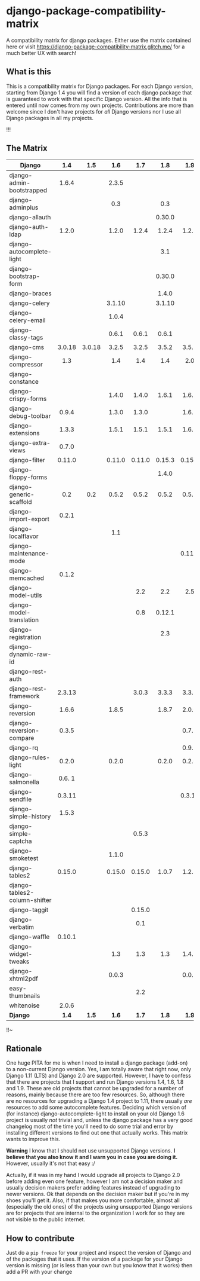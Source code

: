 # django-package-compatibility-matrix
A compatibility matrix for django packages. Either use the matrix contained here or visit https://django-package-compatibility-matrix.glitch.me/ for a much better UX with search!

## What is this

This is a compatibility matrix for Django packages. For each Django version, starting from Django 1.4 you will find a version of each django package that is guaranteed to work with that specific Django version. All the info that is entered until now comes from my own projects. Contributions are more than welcome since I don't have projects for *all* Django versions nor I use all Django packages in all my projects.

!!!

## The Matrix

|           Django               | 1.4   | 1.5   | 1.6    | 1.7    | 1.8    | 1.9     | 1.10    | 1.11    | 2.0   | 2.1   | 2.2   | 3.0   |   3.1 |
| -------------------            |:---:  |:---:  |:---:   |:---:   |:---:   |:---:    |:---:    |:---:    |:---:  |:---:  |:---:  |:---:  |  :---:| 
| django-admin-bootstrapped      |1.6.4  |       |2.3.5   |        |        |         |         |         |       |       |       |       |       |
| django-adminplus               |       |       |0.3     |        | 0.3    |         |         |         |       |       |       |       |       |
| django-allauth                 |       |       |        |        |0.30.0  |         |         |         |       |       |0.39.1 |       |       |
| django-auth-ldap               |1.2.0  |       |1.2.0   |1.2.4   |1.2.4   |1.2.8    |         | 1.2.16  |1.3.0  |       |       |2.1.0  |2.2.0  |
| django-autocomplete-light      |       |       |        |        |3.1     |         |         |3.2.10   |       |       | 3.3.2 | 3.5.1 |       |
| django-bootstrap-form          |       |       |        |        |0.30.0  |         |         |         |       |       |       |       |       |
| django-braces                  |       |       |        |        |1.4.0   |         |         |         |       |       |       |       |       |
| django-celery                  |       |       |3.1.10  |        |3.1.10  |         |         |         |       |       |       |       |       |
| django-celery-email            |       |       |1.0.4   |        |        |         |         |         |       |       |       |       |       |
| django-classy-tags             |       |       | 0.6.1  |0.6.1   |0.6.1   |         |         | 0.8.0   |       |       | 0.8.0 |1.0.0  |       |
| django-cms                     |3.0.18 |3.0.18 | 3.2.5  | 3.2.5  | 3.5.2  | 3.5.2   |  3.5.2  | 3.5.2   |       |       |       |       |       |
| django-compressor              |1.3    |       | 1.4    | 1.4    |1.4     |2.0      |         |  2.2    |2.2    |       | 2.2   | 2.4   |2.4    |
| django-constance               |       |       |        |        |        |         |         |2.0.0    |       |       |       |       |       |
| django-crispy-forms            |       |       | 1.4.0  |1.4.0   |1.6.1   |1.6.1    |         | 1.6.1   |1.7.2  |       |1.7.2  |1.9.2  | 1.9.2 |
| django-debug-toolbar           |0.9.4  |       |1.3.0   |1.3.0   |        |1.6.7    |         |         |       |       |1.10.1 |2.2    | 2.2   |
| django-extensions              |1.3.3  |       |1.5.1   |1.5.1   |1.5.1   |1.6.7    |         |  1.9.1  |2.0.6  |       | 2.1.6 |3.0.3  |3.0.8  |
| django-extra-views             |0.7.0  |       |        |        |        |         |         |  0.9.0  |       |       |       |0.13.0 |0.13.0 |
| django-filter                  |0.11.0 |       |0.11.0  |0.11.0  |0.15.3  |0.15.3   |         |1.0.4    |1.1.0  |       |2.0.0  |2.3.0  |2.3.0  |
| django-floppy-forms            |       |       |        |        |1.4.0   |         |         |         |       |       |       |       |       |
| django-generic-scaffold        | 0.2   | 0.2   | 0.5.2  | 0.5.2  | 0.5.2  | 0.5.2   | 0.5.2   | 0.5.2   |  0.5.2|       |       | 0.5.5 |0.5.5  |
| django-import-export           |0.2.1  |       |        |        |        |         |         |         |       |       |       |       |       |
| django-localflavor             |       |       |  1.1   |        |        |         |         |         |       |       | 2.1   |3.0.1  | 3.0.1 |
| django-maintenance-mode        |       |       |        |        |        | 0.11.0  |         |0.13.1   |       |       |       |       |       |
| django-memcached               |0.1.2  |       |        |        |        |         |         |         |       |       |       |       |       |
| django-model-utils             |       |       |        |2.2     |  2.2   |2.5      |         | 3.1.2   |       |       | 3.1.2 |       |       |
| django-model-translation       |       |       |        | 0.8    |0.12.1  |         |         |         |       |       |       |       |       |
| django-registration            |       |       |        |        |2.3     |         |         |         |       |       |       |       |       |
| django-dynamic-raw-id          |       |       |        |        |        |         |         | 2.5     |       |       |       |       |       |
| django-rest-auth               |       |       |        |        |        |         |         |         | 0.9.3 |       |       |       |       |
| django-rest-framework          |2.3.13 |       |        |3.0.3   |3.3.3   |3.3.3    |         | 3.6.4   | 3.7.7 |       |       |       |       |
| django-reversion               |1.6.6  |       | 1.8.5  |        |1.8.7   |2.0.6    |         |2.0.10   |2.0.13 |       |3.0.2  |3.0.7  |3.0.8  |
| django-reversion-compare       |0.3.5  |       |        |        |        |0.7.1    |         |         |       |       |       |       |       |
| django-rq                      |       |       |        |        |        |0.9.2    |         |  0.9.6  |       |       |       |       |       |
| django-rules-light             | 0.2.0 |       | 0.2.0  |        |0.2.0   |0.2.0    |         |         |       |       | 0.3.0 |0.3.0  | 0.3.0 |
| django-salmonella              |0.6. 1 |       |        |        |        |         |         |         |       |       |       |       |       |
| django-sendfile                |0.3.11 |       |        |        |        |0.3.11   |         | 0.3.11  |       |       |       |0.3.11 |0.3.11 |
| django-simple-history          |1.5.3  |       |        |        |        |         |         |         |       |       |       |       |       |
| django-simple-captcha          |       |       |        |0.5.3   |        |         |         |         |       |       |       |       |       |
| django-smoketest               |       |       | 1.1.0  |        |        |         |         | 1.1.0   |       |       |1.1.0  |       |       |
| django-tables2                 |0.15.0 |       | 0.15.0 |0.15.0  |1.0.7   |1.2.3    |         | 1.21.2  |1.21.2 |       |2.0.3  | 2.3.1 |2.3.1  |
| django-tables2-column-shifter  |       |       |        |        |        |         |         | 0.4.0   |       |       |       | 0.5.2 | 0.5.2 |
| django-taggit                  |       |       |        |0.15.0  |        |         |         | 0.22.1  |       |       |       |       |       |
| django-verbatim                |       |       |        | 0.1    |        |         |         |         |       |       |       |       |       |
| django-waffle                  |0.10.1 |       |        |        |        |         |         |         |       |       |       |       |       |
| django-widget-tweaks           |       |       | 1.3    | 1.3    | 1.3    |1.4.1    |         |1.4.1    |1.4.1  |       |1.4.3  | 1.4.8 | 1.4.8 |
| django-xhtml2pdf               |       |       | 0.0.3  |        |        |0.0.3    |         |   0.0.3 |       |       |       |       |       |
| easy-thumbnails                |       |       |        |  2.2   |        |         |         |   2.6   |       |       |       |       |       |
| whitenoise                     | 2.0.6 |       |        |        |        |         |         |         |       |       |       |       |       |
| **Django**                     |**1.4**|**1.5**|**1.6** |**1.7** |**1.8** |**1.9**  |**1.10** |**1.11** |**2.0**|**2.1**|**2.2**|**3.0**|**3.1**|


!!~

## Rationale

One huge PITA for me is when I need to install a django package (add-on) to a non-current Django version. Yes, I am totally aware that right now, only Django 1.11 (LTS) and Django 2.0 are supported. However, I have to confess that there are projects that I support and run Django versions 1.4, 1.6, 1.8 and 1.9. These are old projects that cannot be upgraded for a number of reasons, mainly because there are too few resources. So, although there are no resources for upgrading a Django 1.4 project to 1.11, there usually *are* resources to add some autocomplete features. Deciding which version of (for instance) django-autocomplete-light to install on your old Django 1.6 project is usually *not* trivial and, unless the django package has a very good changelog most of the time you'll need to do some trial and error by installing different versions to find out one that actually works. This matrix wants to improve this.

**Warning** I know that I should not use unsupported Django versions. **I believe that you also know it and I warn you in case you are doing it.** However, usually it's not that easy :/

Actually, if it was in my hand I would upgrade all projects to Django 2.0 before adding even one feature, however I am not a decision maker and usually decision makers prefer adding features instead of upgrading to newer versions. Ok that depends on the decision maker but if you're in my shoes you'll get it. Also, if that makes you more comfortable, almost all (especially the old ones) of the projects using unsupported Django versions are for projects that are internal to the organization I work for so they are not visible to the public internet.



## How to contribute

Just do a ``pip freeze`` for your project and inspect the version of Django and of the packages that it uses. If the version of a package for your Django version is missing (or is less than your own but you know that it works) then add a PR with your change 
